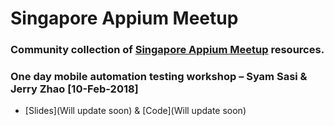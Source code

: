 # Singapore Appium Meetup

### Community collection of [Singapore Appium Meetup](https://www.meetup.com/Singapore-Appium-Meetup/) resources.

### One day mobile automation testing workshop – Syam Sasi & Jerry Zhao [10-Feb-2018]
* [Slides](Will update soon) & [Code](Will update soon)

